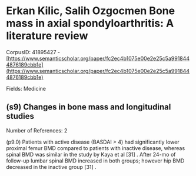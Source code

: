 # Erkan Kilic, Salih Ozgocmen Bone mass in axial spondyloarthritis: A literature review

CorpusID: 41895427 - [https://www.semanticscholar.org/paper/fc2ec4b1075e00e2e25c5a9918444876189cbb1e](https://www.semanticscholar.org/paper/fc2ec4b1075e00e2e25c5a9918444876189cbb1e)

Fields: Medicine

## (s9) Changes in bone mass and longitudinal studies
Number of References: 2

(p9.0) Patients with active disease (BASDAI > 4) had significantly lower proximal femur BMD compared to patients with inactive disease, whereas spinal BMD was similar in the study by Kaya et al [31] . After 24-mo of follow-up lumbar spinal BMD increased in both groups; however hip BMD decreased in the inactive group [31] .
